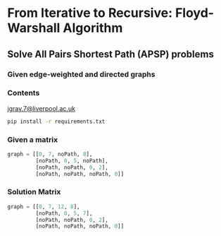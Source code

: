 # From Iterative to Recursive:  Floyd-Warshall Algorithm 

## Solve All Pairs Shortest Path (APSP) problems

### Given edge-weighted and directed graphs

### Contents

<jgray.7@liverpool.ac.uk>



```bash
pip install -r requirements.txt
```
### Given a matrix

```python
graph = [[0, 7, noPath, 8],
         [noPath, 0, 5, noPath],
         [noPath, noPath, 0, 2],
         [noPath, noPath, noPath, 0]]
```
### Solution Matrix

```python
graph = [[0, 7, 12, 8],
         [noPath, 0, 5, 7],
         [noPath, noPath, 0, 2],
         [noPath, noPath, noPath, 0]]
```
